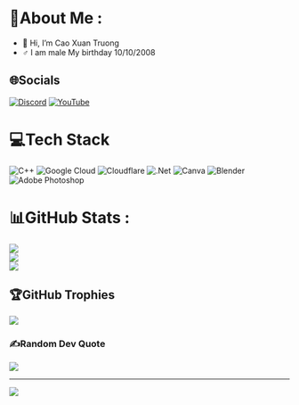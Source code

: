 # 💫About Me :
- 👋 Hi, I’m Cao Xuan Truong
-  ♂️  I am male
My birthday 10/10/2008

## 🌐Socials
[![Discord](https://img.shields.io/badge/Discord-%237289DA.svg?logo=discord&logoColor=white)](htttps://discord.gg/satou_jiro.) [![YouTube](https://img.shields.io/badge/YouTube-%23FF0000.svg?logo=YouTube&logoColor=white)](https://youtube.com/c/@satou_jiro) 

# 💻Tech Stack
![C++](https://img.shields.io/badge/c++-%2300599C.svg?style=plastic&logo=c%2B%2B&logoColor=white) ![Google Cloud](https://img.shields.io/badge/Google%20Cloud-%234285F4.svg?style=plastic&logo=google-cloud&logoColor=white) ![Cloudflare](https://img.shields.io/badge/Cloudflare-F38020?style=plastic&logo=Cloudflare&logoColor=white) ![.Net](https://img.shields.io/badge/.NET-5C2D91?style=plastic&logo=.net&logoColor=white) ![Canva](https://img.shields.io/badge/Canva-%2300C4CC.svg?style=plastic&logo=Canva&logoColor=white) ![Blender](https://img.shields.io/badge/blender-%23F5792A.svg?style=plastic&logo=blender&logoColor=white) ![Adobe Photoshop](https://img.shields.io/badge/adobephotoshop-%2331A8FF.svg?style=plastic&logo=adobephotoshop&logoColor=white)
# 📊GitHub Stats :
![](https://github-readme-stats.vercel.app/api?username=Truong030&theme=radical&hide_border=false&include_all_commits=false&count_private=false)<br/>
![](https://github-readme-streak-stats.herokuapp.com/?user=Truong030&theme=radical&hide_border=false)<br/>
![](https://github-readme-stats.vercel.app/api/top-langs/?username=Truong030&theme=radical&hide_border=false&include_all_commits=false&count_private=false&layout=compact)

## 🏆GitHub Trophies
![](https://github-trophies.vercel.app/?username=Truong030&theme=radical&no-frame=false&no-bg=false&margin-w=4)

### ✍️Random Dev Quote
![](https://quotes-github-readme.vercel.app/api?type=horizontal&theme=radical)

---
[![](https://visitcount.itsvg.in/api?id=Truong030&icon=0&color=0)](https://visitcount.itsvg.in)
